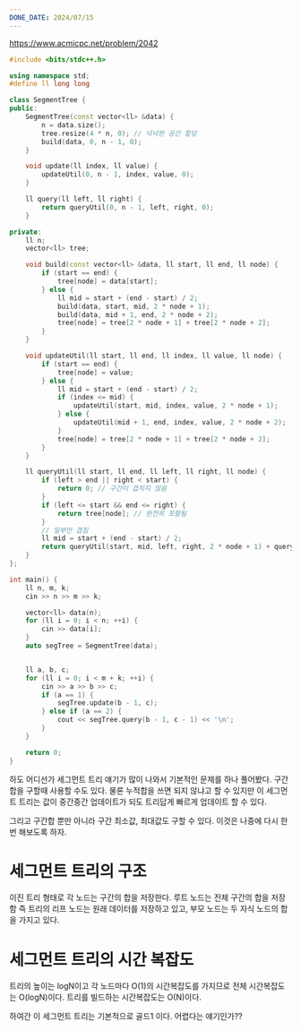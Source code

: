 ```yaml
---
DONE_DATE: 2024/07/15
---
```

https://www.acmicpc.net/problem/2042


```c++
#include <bits/stdc++.h>

using namespace std;
#define ll long long

class SegmentTree {
public:
    SegmentTree(const vector<ll> &data) {
        n = data.size();
        tree.resize(4 * n, 0); // 넉넉한 공간 할당
        build(data, 0, n - 1, 0);
    }

    void update(ll index, ll value) {
        updateUtil(0, n - 1, index, value, 0);
    }

    ll query(ll left, ll right) {
        return queryUtil(0, n - 1, left, right, 0);
    }

private:
    ll n;
    vector<ll> tree;

    void build(const vector<ll> &data, ll start, ll end, ll node) {
        if (start == end) {
            tree[node] = data[start];
        } else {
            ll mid = start + (end - start) / 2;
            build(data, start, mid, 2 * node + 1);
            build(data, mid + 1, end, 2 * node + 2);
            tree[node] = tree[2 * node + 1] + tree[2 * node + 2];
        }
    }

    void updateUtil(ll start, ll end, ll index, ll value, ll node) {
        if (start == end) {
            tree[node] = value;
        } else {
            ll mid = start + (end - start) / 2;
            if (index <= mid) {
                updateUtil(start, mid, index, value, 2 * node + 1);
            } else {
                updateUtil(mid + 1, end, index, value, 2 * node + 2);
            }
            tree[node] = tree[2 * node + 1] + tree[2 * node + 2];
        }
    }

    ll queryUtil(ll start, ll end, ll left, ll right, ll node) {
        if (left > end || right < start) {
            return 0; // 구간이 겹치지 않음
        }
        if (left <= start && end <= right) {
            return tree[node]; // 완전히 포함됨
        }
        // 일부만 겹침
        ll mid = start + (end - start) / 2;
        return queryUtil(start, mid, left, right, 2 * node + 1) + queryUtil(mid + 1, end, left, right, 2 * node + 2);
    }
};

int main() {
    ll n, m, k;
    cin >> n >> m >> k;

    vector<ll> data(n);
    for (ll i = 0; i < n; ++i) {
        cin >> data[i];
    }
    auto segTree = SegmentTree(data);


    ll a, b, c;
    for (ll i = 0; i < m + k; ++i) {
        cin >> a >> b >> c;
        if (a == 1) {
            segTree.update(b - 1, c);
        } else if (a == 2) {
            cout << segTree.query(b - 1, c - 1) << '\n';
        }
    }

    return 0;
}

```

하도 어디선가 세그먼트 트리 얘기가 많이 나와서 기본적인 문제를 하나 풀어봤다.
구간합을 구할때 사용할 수도 있다. 물론 누적합을 쓰면 되지 않냐고 할 수 있지만 이 세그먼트
트리는 값이 중간중간 업데이트가 되도 트리답게 빠르게 업데이트 할 수 있다.

그리고 구간합 뿐만 아니라 구간 최소값, 최대값도 구할 수 있다. 이것은 나중에 다시 한번
해보도록 하자.

# 세그먼트 트리의 구조

이진 트리 형태로 각 노드는 구간의 합을 저장한다. 루트 노드는 전체 구간의 합을 저장함
즉 트리의 리프 노드는 원래 데이터를 저장하고 있고, 부모 노드는 두 자식 노드의 합을 가지고 있다.

# 세그먼트 트리의 시간 복잡도

트리의 높이는 logN이고 각 노드마다 O(1)의 시간복잡도를 가지므로 전체 시간복잡도는 O(logN)이다.
트리를 빌드하는 시간복잡도는 O(N)이다.

하여간 이 세그먼트 트리는 기본적으로 골드1 이다. 어렵다는 얘기인가??



